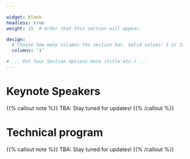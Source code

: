 ```yaml
---

widget: blank
headless: true
weight: 15  # Order that this section will appear.

design:
  # Choose how many columns the section has. Valid values: 1 or 2.
  columns: '1'

# ... Put Your Section Options Here (title etc.) ...
---
```


# Keynote Speakers
{{% callout note %}}
TBA: Stay tuned for updates!
{{% /callout %}}

# Technical program
{{% callout note %}}
TBA: Stay tuned for updates!
{{% /callout %}}
